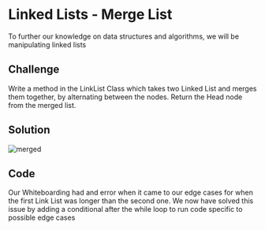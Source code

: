# Linked Lists - Merge  List
To further our knowledge on data structures and algorithms, we will be manipulating linked lists

## Challenge
Write a method in the LinkList Class which takes two Linked List and merges them together, by alternating between the nodes. Return the Head node from the merged list.

## Solution

![merged](../../assets/merge_list_visual.jpg)

## Code
Our Whiteboarding had and error when it came to our edge cases for when the first Link List was longer than the second one. We now have solved this issue by adding a conditional after the while loop to run code specific to possible edge cases
